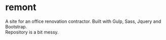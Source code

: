 # remont
A site for an office renovation contractor.
Built with Gulp, Sass, Jquery and Bootstrap.  
Repository is a bit messy.
